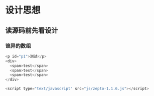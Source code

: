 # 设计思想

## 读源码前先看设计

### 诡异的数组

```js
<p id="p1">测试</p>
<div>
  <span>test</span>
  <span>test</span>
  <span>test</span>
</div>

<script type="text/javascript" src="js/zepto-1.1.6.js"></script>
```